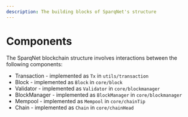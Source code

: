```yaml
---
description: The building blocks of SparqNet's structure
---
```


# Components

The SparqNet blockchain structure involves interactions between the following components:

* Transaction - implemented as `Tx` in `utils/transaction`
* Block - implemented as `Block` in `core/block`
* Validator - implemented as `Validator` in `core/blockmanager`
* BlockManager - implemented as `BlockManager` in `core/blockmanager`
* Mempool - implemented as `Mempool` in `core/chainTip`
* Chain - implemented as `Chain` in `core/chainHead`
